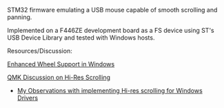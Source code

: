 STM32 firmware emulating a USB mouse capable of smooth scrolling and panning.

Implemented on a F446ZE development board as a FS device using ST's USB Device Library and tested with Windows hosts.

Resources/Discussion:

[Enhanced Wheel Support in Windows](https://download.microsoft.com/download/b/d/1/bd1f7ef4-7d72-419e-bc5c-9f79ad7bb66e/wheel.docx)

[QMK Discussion on Hi-Res Scrolling](https://github.com/qmk/qmk_firmware/issues/17585)
- [My Observations with implementing Hi-res scrolling for Windows Drivers](https://github.com/qmk/qmk_firmware/issues/17585#issuecomment-2208131714)
